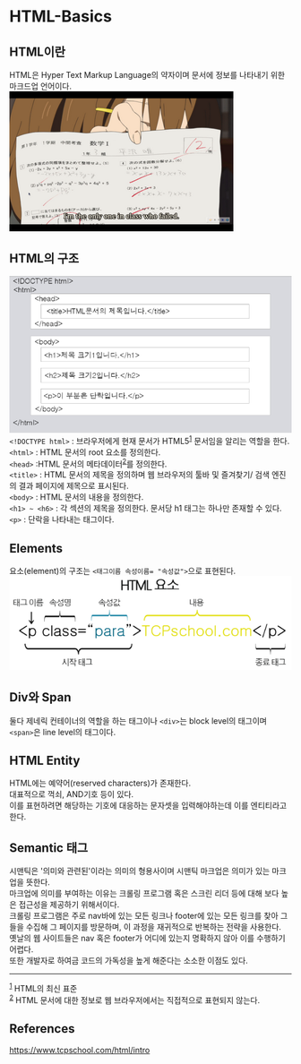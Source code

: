 # HTML-Basics
## HTML이란
HTML은 Hyper Text Markup Language의 약자이며
문서에 정보를 나타내기 위한 마크드업 언어이다.
![시험지](../Assets/test_paper.png)

## HTML의 구조
![html structure](../Assets/html_structure.png)  
`<!DOCTYPE html>` : 브라우저에게 현재 문서가 HTML5<sup id ="note_1">[1](#footnote_1)</sup> 문서임을 알리는 역할을 한다.  
`<html>` : HTML 문서의 root 요소를 정의한다.  
`<head>` :HTML 문서의 메타데이터<sup id ="note_2">[2](#footnote_2)</sup>를 정의한다.  
`<title>` : HTML 문서의 제목을 정의하며 웹 브라우저의 툴바 및 즐겨찾기/ 검색 엔진의 결과 페이지에 제목으로 표시된다.  
`<body>` : HTML 문서의 내용을 정의한다.  
`<h1> ~ <h6>` : 각 섹션의 제목을 정의한다. 문서당 h1 태그는 하나만 존재할 수 있다.  
`<p>` : 단락을 나타내는 태그이다.

## Elements
요소(element)의 구조는 `<태그이름 속성이름= "속성값">`으로 표현된다.
![html element](../Assets/html_element.png)

## Div와 Span
둘다 제네릭 컨테이너의 역할을 하는 태그이나 
`<div>`는 block level의 태그이며 `<span>`은 line level의 태그이다.

## HTML Entity
HTML에는 예약어(reserved characters)가 존재한다.  
대표적으로 꺽쇠, AND기호 등이 있다.  
이를 표현하려면 해당하는 기호에 대응하는 문자셋을 입력해야하는데 이를 엔티티라고 한다.

## Semantic 태그
시맨틱은 '의미와 관련된'이라는 의미의 형용사이며 시맨틱 마크업은 의미가 있는 마크업을 뜻한다.  
마크업에 의미를 부여하는 이유는 크롤링 프로그램 혹은 스크린 리더 등에 대해 보다 높은 접근성을 제공하기 위해서이다.  
크롤링 프로그램은 주로 nav바에 있는 모든 링크나 footer에 있는 모든 링크를 찾아 그들을 수집해 그 페이지를 방문하며, 이 과정을 재귀적으로 반복하는 전략을 사용한다.  
옛날의 웹 사이트들은 nav 혹은 footer가 어디에 있는지 명확하지 않아 이를 수행하기 어렵다.  
또한 개발자로 하여금 코드의 가독성을 높게 해준다는 소소한 이점도 있다.

***
<sup><a id="footnote_1">[1](#note_1)</a></sup> HTML의 최신 표준  
<sup><a id="footnote_2">[2](#note_2)</a></sup> HTML 문서에 대한 정보로 웹 브라우저에서는 직접적으로 표현되지 않는다.

## References
https://www.tcpschool.com/html/intro

